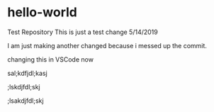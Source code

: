 # hello-world
Test Repository
This is just a test change 5/14/2019

I am just making another changed because i messed up the commit.

changing this in VSCode now

sal;kdfjdl;kasj


;lskdjfdl;skj

;lsakdjfdl;skj

